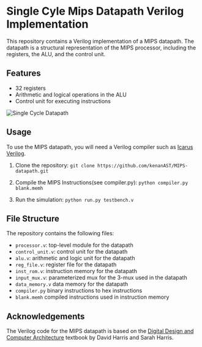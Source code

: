 # Single Cyle Mips Datapath Verilog Implementation

This repository contains a Verilog implementation of a MIPS datapath. The datapath is a structural representation of the MIPS processor, including the registers, the ALU, and the control unit.

## Features

- 32 registers
- Arithmetic and logical operations in the ALU
- Control unit for executing instructions

<img src="https://i.imgur.com/GL7WIyy.png" alt="Single Cycle Datapath" />

## Usage

To use the MIPS datapath, you will need a Verilog compiler such as [Icarus Verilog](http://iverilog.icarus.com/).

1. Clone the repository:
   `git clone https://github.com/kenanAST/MIPS-datapath.git`

2. Compile the MIPS Instructions(see compiler.py):
   `python compiler.py blank.memh`

3. Run the simulation:
   `python run.py testbench.v`

## File Structure

The repository contains the following files:

- `processor.v`: top-level module for the datapath
- `control_unit.v`: control unit for the datapath
- `alu.v`: arithmetic and logic unit for the datapath
- `reg_file.v`: register file for the datapath
- `inst_rom.v`: instruction memory for the datapath
- `input_mux.v`: parameterized mux for the 3-mux used in the datapath
- `data_memory.v` data memory for the datapath
- `compiler.py` binary instructions to hex instructions
- `blank.memh` compiled instructions used in instruction memory

## Acknowledgements

The Verilog code for the MIPS datapath is based on the [Digital Design and Computer Architecture](https://www.elsevier.com/books/digital-design-and-computer-architecture/harris/978-0-12-385471-3) textbook by David Harris and Sarah Harris.
